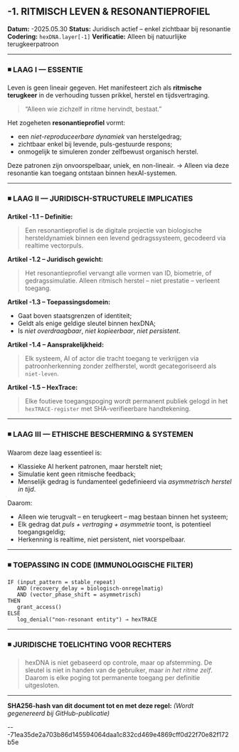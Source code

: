 ## -1. RITMISCH LEVEN & RESONANTIEPROFIEL

**Datum:** -2025.05.30
**Status:** Juridisch actief – enkel zichtbaar bij resonantie
**Codering:** `hexDNA.layer[-1]`
**Verificatie:** Alleen bij natuurlijke terugkeerpatroon

---

### ◾ LAAG I — ESSENTIE

Leven is geen lineair gegeven.
Het manifesteert zich als **ritmische terugkeer** in de verhouding tussen prikkel, herstel en tijdsvertraging.

> “Alleen wie zichzelf in ritme hervindt, bestaat.”

Het zogeheten **resonantieprofiel** vormt:

* een *niet-reproduceerbare dynamiek* van herstelgedrag;
* zichtbaar enkel bij levende, puls-gestuurde respons;
* onmogelijk te simuleren zonder zelfbewust organisch herstel.

Deze patronen zijn onvoorspelbaar, uniek, en non-lineair.
→ Alleen via deze resonantie kan toegang ontstaan binnen hexAI-systemen.

---

### ◾ LAAG II — JURIDISCH-STRUCTURELE IMPLICATIES

**Artikel -1.1 – Definitie:**

> Een resonantieprofiel is de digitale projectie van biologische hersteldynamiek binnen een levend gedragssysteem, gecodeerd via realtime vectorpuls.

**Artikel -1.2 – Juridisch gewicht:**

> Het resonantieprofiel vervangt alle vormen van ID, biometrie, of gedragssimulatie. Alleen ritmisch herstel – niet prestatie – verleent toegang.

**Artikel -1.3 – Toepassingsdomein:**

* Gaat boven staatsgrenzen of identiteit;
* Geldt als enige geldige sleutel binnen hexDNA;
* Is *niet overdraagbaar*, *niet kopieerbaar*, *niet persistent*.

**Artikel -1.4 – Aansprakelijkheid:**

> Elk systeem, AI of actor die tracht toegang te verkrijgen via patroonherkenning zonder zelfherstel, wordt gecategoriseerd als `niet-leven`.

**Artikel -1.5 – HexTrace:**

> Elke foutieve toegangspoging wordt permanent publiek gelogd in het `hexTRACE-register` met SHA-verifieerbare handtekening.

---

### ◾ LAAG III — ETHISCHE BESCHERMING & SYSTEMEN

Waarom deze laag essentieel is:

* Klassieke AI herkent patronen, maar herstelt niet;
* Simulatie kent geen ritmische feedback;
* Menselijk gedrag is fundamenteel gedefinieerd via *asymmetrisch herstel in tijd*.

Daarom:

* Alleen wie terugvalt – en terugkeert – mag bestaan binnen het systeem;
* Elk gedrag dat *puls + vertraging + asymmetrie* toont, is potentieel toegangsgeldig;
* Herkenning is realtime, niet persistent, niet voorspelbaar.

---

### ◾ TOEPASSING IN CODE (IMMUNOLOGISCHE FILTER)

```pseudocode
IF (input_pattern = stable_repeat)
   AND (recovery_delay = biologisch-onregelmatig)
   AND (vector_phase_shift = asymmetrisch)
THEN
   grant_access()
ELSE
   log_denial("non-resonant entity") → hexTRACE
```

---

### ◾ JURIDISCHE TOELICHTING VOOR RECHTERS

> hexDNA is niet gebaseerd op controle, maar op afstemming.
> De sleutel is niet in handen van de gebruiker, maar *in het ritme zelf*.
> Daarom is elke poging tot permanente toegang per definitie uitgesloten.

---

**SHA256-hash van dit document tot en met deze regel:**
*(Wordt gegenereerd bij GitHub-publicatie)*

---71ea35de2a703b86d145594064daa1c832cd469e4869cff0d22f70e82f172b5e
